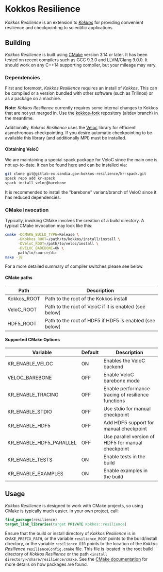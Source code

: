 # Kokkos Resilience

*Kokkos Resilience* is an extension to [*Kokkos*](https://github.com/kokkos/kokkos/) for providing convenient resilience
and checkpointing to scientific applications.

## Building

*Kokkos Resilience* is built using [CMake](https://cmake.org) version 3.14 or later. It has been tested on recent
compilers such as GCC 9.3.0 and LLVM/Clang 9.0.0. It should work on any C++14 supporting compiler, but your mileage
may vary.

### Dependencies

First and foremost, *Kokkos Resilience* requires an install of *Kokkos*. This can be compiled or a version bundled with
other software (such as Trilinos) or as a package on a machine.

**Note:** *Kokkos Resilience* currently requires some internal changes to Kokkos that are not yet merged in. Use the
[kokkos-fork](https://gitlab-ex.sandia.gov/kokkos-resilience/kokkos) repository (altdev branch) in the meantime.

Additionally, *Kokkos Resilience* uses the [Veloc](https://github.com/ECP-VeloC/VELOC) library for efficient asynchronous
checkpointing. If you desire automatic checkpointing to be available this library (and additionally MPI) must be installed.

#### Obtaining VeloC

We are maintaining a special spack package for VeloC since the main one is not up-to-date. It can be found
[here](https://gitlab-ex.sandia.gov/kokkos-resilience/kr-spack) and can be installed via:

```sh
git clone git@gitlab-ex.sandia.gov:kokkos-resilience/kr-spack.git
spack repo add kr-spack
spack install veloc@barebone
```

It is recommended to install the "barebone" variant/branch of VeloC since it has reduced dependencies.

### CMake Invocation

Typically, invoking CMake involves the creation of a build directory. A typical CMake invocation may look like this:

```sh
cmake -DCMAKE_BUILD_TYPE=Release \
      -DKokkos_ROOT=/path/to/kokkos/install/install \
      -DVeloC_ROOT=/path/to/veloc/install \
      -DVELOC_BAREBONE=ON \
      path/to/source/dir
make -j8
```

For a more detailed summary of compiler switches please see below.

#### CMake paths

| Path        | Description                                             |
| ----------- | ------------------------------------------------------- |
| Kokkos_ROOT | Path to the root of the Kokkos install                  |
| VeloC_ROOT  | Path to the root of VeloC if it is enabled (see below)  |
| HDF5_ROOT   | Path to the root of HDF5 if HDF5 is enabled (see below) |


#### Supported CMake Options

| Variable                | Default | Description                                        |
| ----------------------- | ------- | -------------------------------------------------- |
| KR_ENABLE_VELOC         | ON      | Enables the VeloC backend                          |
| VELOC_BAREBONE          | OFF     | Enable VeloC barebone mode                         |
| KR_ENABLE_TRACING       | OFF     | Enable performance tracing of resilience functions |
| KR_ENABLE_STDIO         | OFF     | Use stdio for manual checkpoint                    |
| KR_ENABLE_HDF5          | OFF     | Add HDF5 support for manual checkpoint             |
| KR_ENABLE_HDF5_PARALLEL | OFF     | Use parallel version of HDF5 for manual checkpoint |
| KR_ENABLE_TESTS         | ON      | Enable tests in the build                          |
| KR_ENABLE_EXAMPLES      | ON      | Enable examples in the build                       |

## Usage

*Kokkos Resilience* is designed to work with CMake projects, so using CMake is typically much easier. In your own
project, call:

```cmake
find_package(resilience)
target_link_libraries(target PRIVATE Kokkos::resilience) 
```

Ensure that the build or install directory of *Kokkos Resilience* is in `CMAKE_PREFIX_PATH`, or the variable
`resilience_ROOT` points to the build/install directory, or the variable `resilience_DIR` points to the location of
the *Kokkos Resilience* `resilienceConfig.cmake` file. This file is located in the root build directory of *Kokkos
Resilience* or the path `<install directory>/share/resilience/cmake`. See the [CMake documentation](https://cmake.org/cmake/help/latest/command/find_package.html)
for more details on how packages are found.